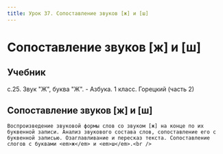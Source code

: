 ```yaml
---
title: Урок 37. Сопоставление звуков [ж] и [ш]
---
```


# Сопоставление звуков [ж] и [ш]

## Учебник

с.25. Звук "Ж", буква "Ж". - Азбука. 1 класс. Горецкий (часть 2)

## Сопоставление звуков [ж] и [ш]

<p>
	Воспроизведение звуковой формы слов со звуком [ж] на конце по их буквенной записи. Анализ звукового состава слов, сопоставление его с буквенной записью. Озаглавливание и пересказ текста. Сопоставление слогов с буквами <em>ж</em> и <em>ш</em>.<br />
</p>